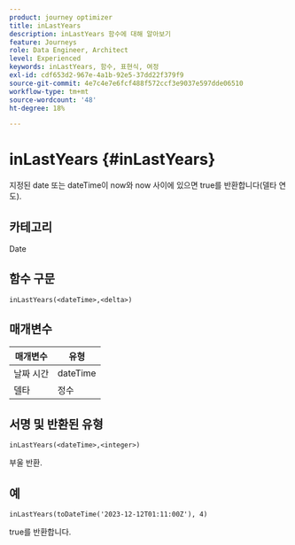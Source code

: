 ```yaml
---
product: journey optimizer
title: inLastYears
description: inLastYears 함수에 대해 알아보기
feature: Journeys
role: Data Engineer, Architect
level: Experienced
keywords: inLastYears, 함수, 표현식, 여정
exl-id: cdf653d2-967e-4a1b-92e5-37dd22f379f9
source-git-commit: 4e7c4e7e6fcf488f572ccf3e9037e597dde06510
workflow-type: tm+mt
source-wordcount: '48'
ht-degree: 18%

---
```


# inLastYears {#inLastYears}

지정된 date 또는 dateTime이 now와 now 사이에 있으면 true를 반환합니다(델타 연도).

## 카테고리

Date

## 함수 구문

`inLastYears(<dateTime>,<delta>)`

## 매개변수

| 매개변수 | 유형 |
|-----------|------------------|
| 날짜 시간 | dateTime |
| 델타 | 정수 |

## 서명 및 반환된 유형

`inLastYears(<dateTime>,<integer>)`

부울 반환.

## 예

`inLastYears(toDateTime('2023-12-12T01:11:00Z'), 4)`

true를 반환합니다.
